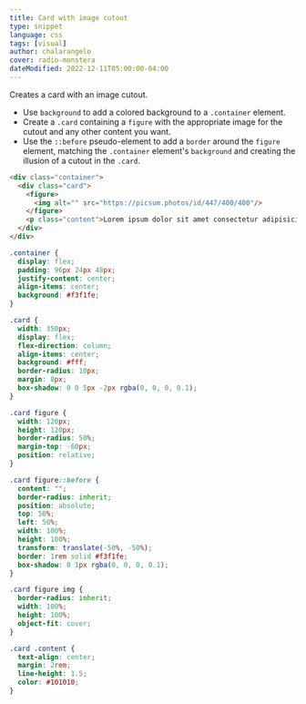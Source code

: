 ```yaml
---
title: Card with image cutout
type: snippet
language: css
tags: [visual]
author: chalarangelo
cover: radio-monstera
dateModified: 2022-12-11T05:00:00-04:00
---
```


Creates a card with an image cutout.

- Use `background` to add a colored background to a `.container` element.
- Create a `.card` containing a `figure` with the appropriate image for the cutout and any other content you want.
- Use the `::before` pseudo-element to add a `border` around the `figure` element, matching the `.container` element's `background` and creating the illusion of a cutout in the `.card`.

```html
<div class="container">
  <div class="card">
    <figure>
      <img alt="" src="https://picsum.photos/id/447/400/400"/>
    </figure>
    <p class="content">Lorem ipsum dolor sit amet consectetur adipisicing elit.</p>
  </div>
</div>
```

```css
.container {
  display: flex;
  padding: 96px 24px 48px;
  justify-content: center;
  align-items: center;
  background: #f3f1fe;
}

.card {
  width: 350px;
  display: flex;
  flex-direction: column;
  align-items: center;
  background: #fff;
  border-radius: 10px;
  margin: 8px;
  box-shadow: 0 0 5px -2px rgba(0, 0, 0, 0.1);
}

.card figure {
  width: 120px;
  height: 120px;
  border-radius: 50%;
  margin-top: -60px;
  position: relative;
}

.card figure::before {
  content: "";
  border-radius: inherit;
  position: absolute;
  top: 50%;
  left: 50%;
  width: 100%;
  height: 100%;
  transform: translate(-50%, -50%);
  border: 1rem solid #f3f1fe;
  box-shadow: 0 1px rgba(0, 0, 0, 0.1);
}

.card figure img {
  border-radius: inherit;
  width: 100%;
  height: 100%;
  object-fit: cover;
}

.card .content {
  text-align: center;
  margin: 2rem;
  line-height: 1.5;
  color: #101010;
}
```
